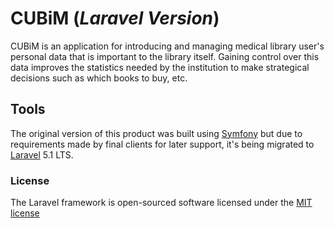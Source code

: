 # CUBiM (*Laravel Version*)

CUBiM is an application for introducing and managing medical library user's personal data that is important to the library itself. Gaining control over this data improves the statistics 
needed by the institution to make strategical decisions such as which books to buy, etc.

## Tools

The original version of this product was built using [Symfony](http://symfony.com) but due to requirements made by final clients for later support, it's being migrated to [Laravel](http://laravel.com) 5.1 LTS.

### License

The Laravel framework is open-sourced software licensed under the [MIT license](http://opensource.org/licenses/MIT)
